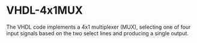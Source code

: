 # VHDL-4x1MUX
The VHDL code implements a 4x1 multiplexer (MUX), selecting one of four input signals based on the two select lines and producing a single output.
